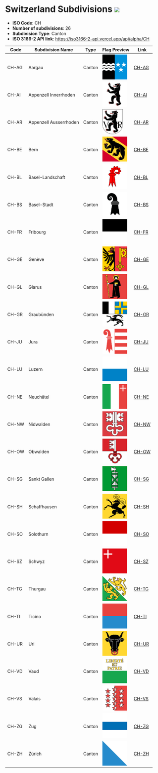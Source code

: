 # Switzerland Subdivisions ![](https://flagcdn.com/h40/ch.png)

- **ISO Code**: CH
- **Number of subdivisions**: 26
- **Subdivision Type**: Canton
- **ISO 3166-2 API link**: https://iso3166-2-api.vercel.app/api/alpha/CH

| Code  | Subdivision Name         | Type | Flag Preview | Link |
|-------|--------------------------|--------------| -------------- |----------|
| CH-AG | Aargau | Canton | <img src='https://raw.githubusercontent.com/amckenna41/iso3166-flag-icons/main/iso3166-2-icons/CH/CH-AG.svg' height='80'> | [CH-AG](https://github.com/amckenna41/iso3166-flag-icons/blob/main/iso3166-2-icons/CH/CH-AG.svg) |
| CH-AI | Appenzell Innerrhoden | Canton | <img src='https://raw.githubusercontent.com/amckenna41/iso3166-flag-icons/main/iso3166-2-icons/CH/CH-AI.svg' height='80'> | [CH-AI](https://github.com/amckenna41/iso3166-flag-icons/blob/main/iso3166-2-icons/CH/CH-AI.svg) |
| CH-AR | Appenzell Ausserrhoden | Canton | <img src='https://raw.githubusercontent.com/amckenna41/iso3166-flag-icons/main/iso3166-2-icons/CH/CH-AR.svg' height='80'> | [CH-AR](https://github.com/amckenna41/iso3166-flag-icons/blob/main/iso3166-2-icons/CH/CH-AR.svg) |
| CH-BE | Bern | Canton | <img src='https://raw.githubusercontent.com/amckenna41/iso3166-flag-icons/main/iso3166-2-icons/CH/CH-BE.svg' height='80'> | [CH-BE](https://github.com/amckenna41/iso3166-flag-icons/blob/main/iso3166-2-icons/CH/CH-BE.svg) |
| CH-BL | Basel-Landschaft | Canton | <img src='https://raw.githubusercontent.com/amckenna41/iso3166-flag-icons/main/iso3166-2-icons/CH/CH-BL.svg' height='80'> | [CH-BL](https://github.com/amckenna41/iso3166-flag-icons/blob/main/iso3166-2-icons/CH/CH-BL.svg) |
| CH-BS | Basel-Stadt | Canton | <img src='https://raw.githubusercontent.com/amckenna41/iso3166-flag-icons/main/iso3166-2-icons/CH/CH-BS.svg' height='80'> | [CH-BS](https://github.com/amckenna41/iso3166-flag-icons/blob/main/iso3166-2-icons/CH/CH-BS.svg) |
| CH-FR | Fribourg | Canton | <img src='https://raw.githubusercontent.com/amckenna41/iso3166-flag-icons/main/iso3166-2-icons/CH/CH-FR.svg' height='80'> | [CH-FR](https://github.com/amckenna41/iso3166-flag-icons/blob/main/iso3166-2-icons/CH/CH-FR.svg) |
| CH-GE | Genève | Canton | <img src='https://raw.githubusercontent.com/amckenna41/iso3166-flag-icons/main/iso3166-2-icons/CH/CH-GE.svg' height='80'> | [CH-GE](https://github.com/amckenna41/iso3166-flag-icons/blob/main/iso3166-2-icons/CH/CH-GE.svg) |
| CH-GL | Glarus | Canton | <img src='https://raw.githubusercontent.com/amckenna41/iso3166-flag-icons/main/iso3166-2-icons/CH/CH-GL.svg' height='80'> | [CH-GL](https://github.com/amckenna41/iso3166-flag-icons/blob/main/iso3166-2-icons/CH/CH-GL.svg) |
| CH-GR | Graubünden | Canton | <img src='https://raw.githubusercontent.com/amckenna41/iso3166-flag-icons/main/iso3166-2-icons/CH/CH-GR.svg' height='80'> | [CH-GR](https://github.com/amckenna41/iso3166-flag-icons/blob/main/iso3166-2-icons/CH/CH-GR.svg) |
| CH-JU | Jura | Canton | <img src='https://raw.githubusercontent.com/amckenna41/iso3166-flag-icons/main/iso3166-2-icons/CH/CH-JU.svg' height='80'> | [CH-JU](https://github.com/amckenna41/iso3166-flag-icons/blob/main/iso3166-2-icons/CH/CH-JU.svg) |
| CH-LU | Luzern | Canton | <img src='https://raw.githubusercontent.com/amckenna41/iso3166-flag-icons/main/iso3166-2-icons/CH/CH-LU.svg' height='80'> | [CH-LU](https://github.com/amckenna41/iso3166-flag-icons/blob/main/iso3166-2-icons/CH/CH-LU.svg) |
| CH-NE | Neuchâtel | Canton | <img src='https://raw.githubusercontent.com/amckenna41/iso3166-flag-icons/main/iso3166-2-icons/CH/CH-NE.svg' height='80'> | [CH-NE](https://github.com/amckenna41/iso3166-flag-icons/blob/main/iso3166-2-icons/CH/CH-NE.svg) |
| CH-NW | Nidwalden | Canton | <img src='https://raw.githubusercontent.com/amckenna41/iso3166-flag-icons/main/iso3166-2-icons/CH/CH-NW.svg' height='80'> | [CH-NW](https://github.com/amckenna41/iso3166-flag-icons/blob/main/iso3166-2-icons/CH/CH-NW.svg) |
| CH-OW | Obwalden | Canton | <img src='https://raw.githubusercontent.com/amckenna41/iso3166-flag-icons/main/iso3166-2-icons/CH/CH-OW.svg' height='80'> | [CH-OW](https://github.com/amckenna41/iso3166-flag-icons/blob/main/iso3166-2-icons/CH/CH-OW.svg) |
| CH-SG | Sankt Gallen | Canton | <img src='https://raw.githubusercontent.com/amckenna41/iso3166-flag-icons/main/iso3166-2-icons/CH/CH-SG.svg' height='80'> | [CH-SG](https://github.com/amckenna41/iso3166-flag-icons/blob/main/iso3166-2-icons/CH/CH-SG.svg) |
| CH-SH | Schaffhausen | Canton | <img src='https://raw.githubusercontent.com/amckenna41/iso3166-flag-icons/main/iso3166-2-icons/CH/CH-SH.svg' height='80'> | [CH-SH](https://github.com/amckenna41/iso3166-flag-icons/blob/main/iso3166-2-icons/CH/CH-SH.svg) |
| CH-SO | Solothurn | Canton | <img src='https://raw.githubusercontent.com/amckenna41/iso3166-flag-icons/main/iso3166-2-icons/CH/CH-SO.svg' height='80'> | [CH-SO](https://github.com/amckenna41/iso3166-flag-icons/blob/main/iso3166-2-icons/CH/CH-SO.svg) |
| CH-SZ | Schwyz | Canton | <img src='https://raw.githubusercontent.com/amckenna41/iso3166-flag-icons/main/iso3166-2-icons/CH/CH-SZ.svg' height='80'> | [CH-SZ](https://github.com/amckenna41/iso3166-flag-icons/blob/main/iso3166-2-icons/CH/CH-SZ.svg) |
| CH-TG | Thurgau | Canton | <img src='https://raw.githubusercontent.com/amckenna41/iso3166-flag-icons/main/iso3166-2-icons/CH/CH-TG.svg' height='80'> | [CH-TG](https://github.com/amckenna41/iso3166-flag-icons/blob/main/iso3166-2-icons/CH/CH-TG.svg) |
| CH-TI | Ticino | Canton | <img src='https://raw.githubusercontent.com/amckenna41/iso3166-flag-icons/main/iso3166-2-icons/CH/CH-TI.svg' height='80'> | [CH-TI](https://github.com/amckenna41/iso3166-flag-icons/blob/main/iso3166-2-icons/CH/CH-TI.svg) |
| CH-UR | Uri | Canton | <img src='https://raw.githubusercontent.com/amckenna41/iso3166-flag-icons/main/iso3166-2-icons/CH/CH-UR.svg' height='80'> | [CH-UR](https://github.com/amckenna41/iso3166-flag-icons/blob/main/iso3166-2-icons/CH/CH-UR.svg) |
| CH-VD | Vaud | Canton | <img src='https://raw.githubusercontent.com/amckenna41/iso3166-flag-icons/main/iso3166-2-icons/CH/CH-VD.svg' height='80'> | [CH-VD](https://github.com/amckenna41/iso3166-flag-icons/blob/main/iso3166-2-icons/CH/CH-VD.svg) |
| CH-VS | Valais | Canton | <img src='https://raw.githubusercontent.com/amckenna41/iso3166-flag-icons/main/iso3166-2-icons/CH/CH-VS.svg' height='80'> | [CH-VS](https://github.com/amckenna41/iso3166-flag-icons/blob/main/iso3166-2-icons/CH/CH-VS.svg) |
| CH-ZG | Zug | Canton | <img src='https://raw.githubusercontent.com/amckenna41/iso3166-flag-icons/main/iso3166-2-icons/CH/CH-ZG.svg' height='80'> | [CH-ZG](https://github.com/amckenna41/iso3166-flag-icons/blob/main/iso3166-2-icons/CH/CH-ZG.svg) |
| CH-ZH | Zürich | Canton | <img src='https://raw.githubusercontent.com/amckenna41/iso3166-flag-icons/main/iso3166-2-icons/CH/CH-ZH.svg' height='80'> | [CH-ZH](https://github.com/amckenna41/iso3166-flag-icons/blob/main/iso3166-2-icons/CH/CH-ZH.svg) |

